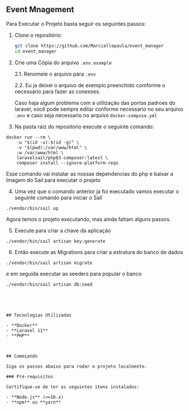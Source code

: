 ## Event Mnagement  

Para Executar o Projeto basta seguir os seguintes passos:

1. Clone o repositório:

    ```bash
    git clone https://github.com/Marciellepaula/event_manager
    cd event_manager
    ```

2. Crie uma Cópia do arquivo ```.env.example```
    
    2.1. Renomeie o arquivo para ```.env```

    2.2. Eu ja deixei o arquivo de exemplo preenchido comforme o necessário para fazer as conexoes.

    Caso haja algum problema com a utilização das portas padroes do laravel, você pode sempre editar conforme necessario no seu arquivo ```.env``` e caso seja necessario no arquivo ```docker-compose.yml```

3. Na pasta raiz do repositorio execute o seguinte comando:
```
docker run --rm \
    -u "$(id -u):$(id -g)" \
    -v "$(pwd):/var/www/html" \
    -w /var/www/html \
    laravelsail/php83-composer:latest \
    composer install --ignore-platform-reqs
```

Esse comando vai instalar as nossas dependencias do php e baixar a Imagem do Sail para executar o projeto

4. Uma vez que o comando anterior ja foi executado
vamos executar o seguinte comando para iniciar o Sail

```
./vendor/bin/sail up
```

Agora temos o projeto executando, mas ainda faltam alguns passos.

5. Execute para criar a chave da aplicação 

```
./vendor/bin/sail artisan key:generate
```

6. Então execute as Migrations para criar a estrutura do banco de dados

```
./vendor/bin/sail artisan migrate 
```

e em seguida executar as seeders para popular o banco 
```
./vendor/bin/sail artisan db:seed  
```

```# SPA Products




## Tecnologias Utilizadas

- **Docker**
- **Laravel 11**
- **PHP**



## Começando

Siga os passos abaixo para rodar o projeto localmente.

### Pré-requisitos

Certifique-se de ter os seguintes itens instalados:

- **Node.js** (>=16.x)
- **npm** ou **yarn**





